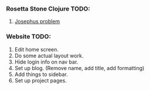 ### Rosetta Stone Clojure TODO:

1. [Josephus problem](http://rosettacode.org/wiki/Josephus_problem)


### Website TODO:

1. Edit home screen. 
2. Do some actual layout work.
3. Hide login info on nav bar.
4. Set up blog. (Remove name, add title, add formatting)
5. Add things to sidebar.
6. Set up project pages.

